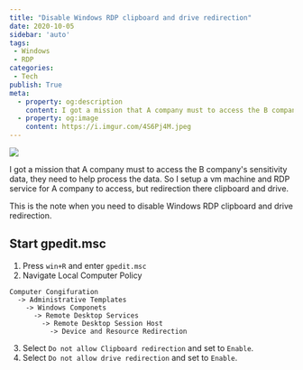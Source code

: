 ```yaml
---
title: "Disable Windows RDP clipboard and drive redirection"
date: 2020-10-05
sidebar: 'auto'
tags:
 - Windows
 - RDP
categories:
 - Tech
publish: True
meta:
  - property: og:description
    content: I got a mission that A company must to access the B company's sensitivity data...
  - property: og:image
    content: https://i.imgur.com/4S6Pj4M.jpeg
---
```


![](https://i.imgur.com/4S6Pj4M.jpeg)

I got a mission that A company must to access the B company's sensitivity data, they need to help process the data. So I setup a vm machine and RDP service for A company to access, but redirection there clipboard and drive.

This is the note when you need to disable Windows RDP clipboard and drive redirection.

## Start gpedit.msc
1. Press `win+R` and enter `gpedit.msc`
2. Navigate Local Computer Policy
```
Computer Congifuration 
  -> Administrative Templates 
    -> Windows Componets 
      -> Remote Desktop Services 
        -> Remote Desktop Session Host 
          -> Device and Resource Redirection
```
3. Select `Do not allow Clipboard redirection` and set to `Enable`.
4. Select `Do not allow drive redirection` and set to `Enable`.

